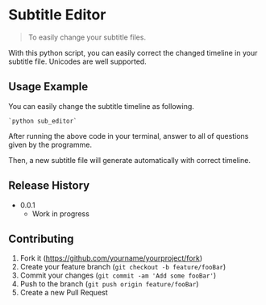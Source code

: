 # Subtitle Editor

> To easily change your subtitle files.

With this python script, you can easily correct the changed timeline in your subtitle file. Unicodes are well supported.

## Usage Example

You can easily change the subtitle timeline as following.

    `python sub_editor`

After running the above code in your terminal, answer to all of questions given by the programme.

Then, a new subtitle file will generate automatically with correct timeline.

## Release History

- 0.0.1
  - Work in progress

## Contributing

1. Fork it (<https://github.com/yourname/yourproject/fork>)
2. Create your feature branch (`git checkout -b feature/fooBar`)
3. Commit your changes (`git commit -am 'Add some fooBar'`)
4. Push to the branch (`git push origin feature/fooBar`)
5. Create a new Pull Request
